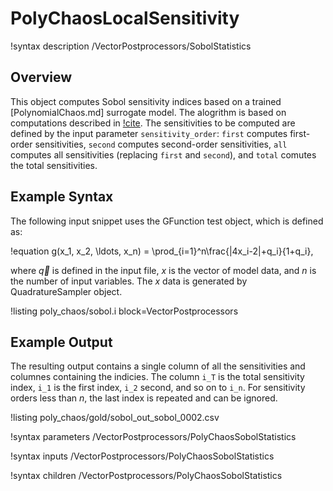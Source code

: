# PolyChaosLocalSensitivity

!syntax description /VectorPostprocessors/SobolStatistics

## Overview

This object computes Sobol sensitivity indices based on a trained [PolynomialChaos.md] surrogate model. The alogrithm is based on computations described in [!cite](Sudret_2008). The sensitivities to be computed are defined by the input parameter `sensitivity_order`: `first` computes first-order sensitivities, `second` computes second-order sensitivities, `all` computes all sensitivities (replacing `first` and `second`), and `total` comutes the total sensitivities.

## Example Syntax

The following input snippet uses the GFunction test object, which is defined as:

!equation
g(x_1, x_2, \ldots, x_n) = \prod_{i=1}^n\frac{|4x_i-2|+q_i}{1+q_i},

where $\vec{q}$ is defined in the input file, $x$ is the vector of model data, and $n$ is the number
of input variables. The $x$ data is generated by QuadratureSampler object.

!listing poly_chaos/sobol.i block=VectorPostprocessors

## Example Output

The resulting output contains a single column of all the sensitivities and columnes containing the indicies. The column `i_T` is the total sensitivity index, `i_1` is the first index, `i_2` second, and so on to `i_n`. For sensitivity orders less than $n$, the last index is repeated and can be ignored.

!listing poly_chaos/gold/sobol_out_sobol_0002.csv

!syntax parameters /VectorPostprocessors/PolyChaosSobolStatistics

!syntax inputs /VectorPostprocessors/PolyChaosSobolStatistics

!syntax children /VectorPostprocessors/PolyChaosSobolStatistics
